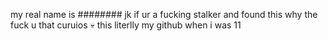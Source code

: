 my real name is ######## jk if ur a fucking stalker and found this why the fuck u that curuios 💀 this literlly my github when i was 11 

